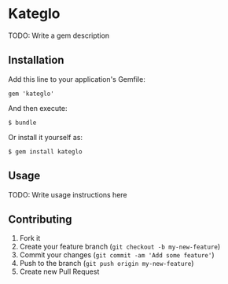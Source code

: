 # Kateglo

TODO: Write a gem description

## Installation

Add this line to your application's Gemfile:

    gem 'kateglo'

And then execute:

    $ bundle

Or install it yourself as:

    $ gem install kateglo

## Usage

TODO: Write usage instructions here

## Contributing

1. Fork it
2. Create your feature branch (`git checkout -b my-new-feature`)
3. Commit your changes (`git commit -am 'Add some feature'`)
4. Push to the branch (`git push origin my-new-feature`)
5. Create new Pull Request

